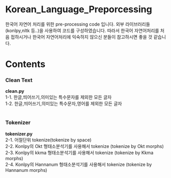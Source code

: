 # Korean_Language_Preporcessing

한국어 자연어 처리를 위한 pre-processing code 입니다. 외부 라이브러리들(konlpy,nltk 등..)을 사용하여 코드를 구성하였습니다. 따라서 한국어 자연어처리를 처음 접하시거나 한국어 자연어처리에 익숙하지 않으신 분들이 참고하시면 좋을 것 같습니다.

 
# Contents

### <b>**Clean Text**</b></br>
**clean.py**<br>
1-1. 한글,띄어쓰기,의미있는 특수문자를 제외한 모든 글자 </br>
1-2. 한글,띄어쓰기,의미있는 특수문자,영어를 제외한 모든 글자</br></br>

### <b>**Tokenizer**</b></br>
**tokenizer.py**<br>
2-1. 어절단위 tokenize(tokenize by space) </br>
2-2. Konlpy의 Okt 형태소분석기를 사용해서 tokenize (tokenize by Okt morphs)</br>
2-3. Konlpy의 kkma 형태소분석기를 사용해서 tokenize (tokenize by Kkma morphs)</br>
2-4. Konlpy의 Hannanum 형태소분석기를 사용해서 tokenize (tokenize by Hannanum morphs)</br>


